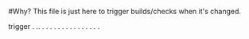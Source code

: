 #Why?
This file is just here to trigger builds/checks when it's changed.

trigger
.
..
.
.
.
.
.
.
.
.
.
.
.
.
.
.
.
